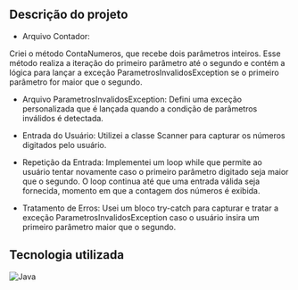 ## Descrição do projeto

- Arquivo Contador:

Criei o método ContaNumeros, que recebe dois parâmetros inteiros. Esse método realiza a iteração do primeiro parâmetro até o segundo e contém a lógica para lançar a exceção ParametrosInvalidosException se o primeiro parâmetro for maior que o segundo.

- Arquivo ParametrosInvalidosException: Defini uma exceção personalizada que é lançada quando a condição de parâmetros inválidos é detectada.

- Entrada do Usuário: Utilizei a classe Scanner para capturar os números digitados pelo usuário.

- Repetição da Entrada: Implementei um loop while que permite ao usuário tentar novamente caso o primeiro parâmetro digitado seja maior que o segundo. O loop continua até que uma entrada válida seja fornecida, momento em que a contagem dos números é exibida.

- Tratamento de Erros: Usei um bloco try-catch para capturar e tratar a exceção ParametrosInvalidosException caso o usuário insira um primeiro parâmetro maior que o segundo.

## Tecnologia utilizada

<img align="center" alt="Java" src="https://img.shields.io/badge/Java-ED8B00?style=for-the-badge&logo=openjdk&logoColor=white" />
